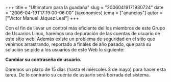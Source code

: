 +++
title = "Ultimatum para la guadaña"
slug = "20060419171930724"
date = "2006-04-19T17:19:00-06:00"
[taxonomies]
tema = ["anuncios"]
autor = ["Víctor Manuel Jáquez Leal"]
+++

Con el fin de llevar un control más eficiente del los miembros de este
Grupo de Usuarios Linux, haremos una depuración de las cuentas de
usuario de este sitio web. Además existe un problema de seguridad en el
sitio que venimos arrastrando, reportado a finales de año pasado, que
para su solución se pide a los usuarios de este Web lo siguiente:

**Cambiar su contraseña de usuario.**

Daremos un plazo de 15 días (hasta el miércoles 3 de mayo) para hacer
esta tarea. De lo contrario su cuenta de usuario será borrada del
sistema.
